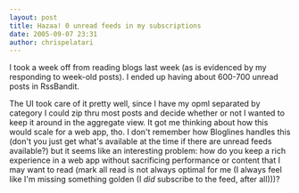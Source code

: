 ```yaml
---
layout: post
title: Hazaa! 0 unread feeds in my subscriptions
date: 2005-09-07 23:31
author: chrispelatari
---
```


<p>I took a week off from reading blogs last week (as is evidenced by my 
responding to week-old posts). I ended up having about 600-700 unread posts in 
RssBandit.</p>
<p>The UI took care of it pretty well, since I have my opml separated by 
category I could zip thru most posts and decide whether or not I wanted to keep 
it around in the aggregate view. It got me thinking about how this would scale 
for a web app, tho. I don't remember how Bloglines handles this (don't you just 
get what's available at the time if there are unread feeds available?) but it 
seems like an interesting problem: how do you keep a rich experience in a web 
app without sacrificing performance or content that I may want to read (mark all 
read is not always optimal for me (I always feel like I'm missing something 
golden (I <em>did</em> subscribe to the feed, after all)))?</p>
